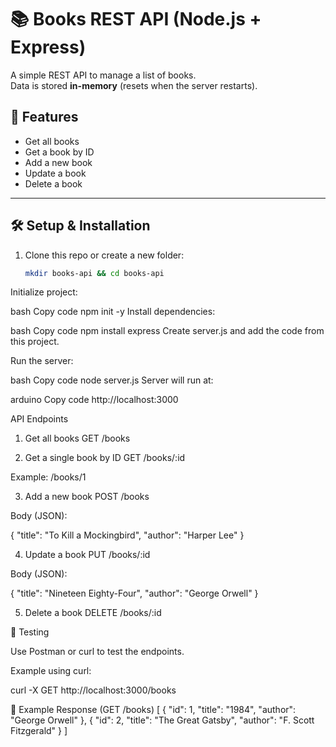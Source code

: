 # 📚 Books REST API (Node.js + Express)

A simple REST API to manage a list of books.  
Data is stored **in-memory** (resets when the server restarts).  

## 🚀 Features
- Get all books
- Get a book by ID
- Add a new book
- Update a book
- Delete a book

---

## 🛠️ Setup & Installation

1. Clone this repo or create a new folder:
   ```bash
   mkdir books-api && cd books-api
Initialize project:

bash
Copy code
npm init -y
Install dependencies:

bash
Copy code
npm install express
Create server.js and add the code from this project.

Run the server:

bash
Copy code
node server.js
Server will run at:

arduino
Copy code
http://localhost:3000

API Endpoints
1. Get all books
GET /books

2. Get a single book by ID
GET /books/:id


Example: /books/1

3. Add a new book
POST /books


Body (JSON):

{
  "title": "To Kill a Mockingbird",
  "author": "Harper Lee"
}

4. Update a book
PUT /books/:id


Body (JSON):

{
  "title": "Nineteen Eighty-Four",
  "author": "George Orwell"
}

5. Delete a book
DELETE /books/:id

🧪 Testing

Use Postman
 or curl to test the endpoints.

Example using curl:

curl -X GET http://localhost:3000/books

📌 Example Response (GET /books)
[
  {
    "id": 1,
    "title": "1984",
    "author": "George Orwell"
  },
  {
    "id": 2,
    "title": "The Great Gatsby",
    "author": "F. Scott Fitzgerald"
  }
]
